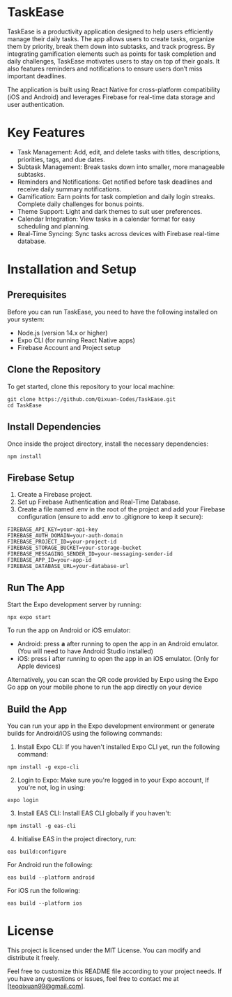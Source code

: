 # TaskEase
TaskEase is a productivity application designed to help users efficiently manage their daily tasks. The app allows users to create tasks, organize them by priority, break them down into subtasks, and track progress. By integrating gamification elements such as points for task completion and daily challenges, TaskEase motivates users to stay on top of their goals. It also features reminders and notifications to ensure users don’t miss important deadlines.

The application is built using React Native for cross-platform compatibility (iOS and Android) and leverages Firebase for real-time data storage and user authentication.

# Key Features
- Task Management: Add, edit, and delete tasks with titles, descriptions, priorities, tags, and due dates.
- Subtask Management: Break tasks down into smaller, more manageable subtasks.
- Reminders and Notifications: Get notified before task deadlines and receive daily summary notifications.
- Gamification: Earn points for task completion and daily login streaks. Complete daily challenges for bonus points.
- Theme Support: Light and dark themes to suit user preferences.
- Calendar Integration: View tasks in a calendar format for easy scheduling and planning.
- Real-Time Syncing: Sync tasks across devices with Firebase real-time database.

# Installation and Setup
## Prerequisites
Before you can run TaskEase, you need to have the following installed on your system:
- Node.js (version 14.x or higher)
- Expo CLI (for running React Native apps)
- Firebase Account and Project setup

## Clone the Repository
To get started, clone this repository to your local machine:
```
git clone https://github.com/Qixuan-Codes/TaskEase.git
cd TaskEase
```

## Install Dependencies
Once inside the project directory, install the necessary dependencies:
```
npm install
```

## Firebase Setup
1. Create a Firebase project.
2. Set up Firebase Authentication and Real-Time Database.
3. Create a file named .env in the root of the project and add your Firebase configuration (ensure to add .env to .gitignore to keep it secure):

```
FIREBASE_API_KEY=your-api-key
FIREBASE_AUTH_DOMAIN=your-auth-domain
FIREBASE_PROJECT_ID=your-project-id
FIREBASE_STORAGE_BUCKET=your-storage-bucket
FIREBASE_MESSAGING_SENDER_ID=your-messaging-sender-id
FIREBASE_APP_ID=your-app-id
FIREBASE_DATABASE_URL=your-database-url
```

## Run The App
Start the Expo development server by running:
```
npx expo start
```
To run the app on Android or iOS emulator:
- Android: press **a** after running to open the app in an Android emulator. (You will need to have Android Studio installed)
- iOS: press **i** after running to open the app in an iOS emulator. (Only for Apple devices)

Alternatively, you can scan the QR code provided by Expo using the Expo Go app on your mobile phone to run the app directly on your device

## Build the App
You can run your app in the Expo development environment or generate builds for Android/iOS using the following commands:

1. Install Expo CLI: If you haven't installed Expo CLI yet, run the following command:
```
npm install -g expo-cli
```

2. Login to Expo: Make sure you're logged in to your Expo account, If you're not, log in using:
```
expo login
```

3. Install EAS CLI: Install EAS CLI globally if you haven't:
```
npm install -g eas-cli
```

4. Initialise EAS in the project directory, run:
```
eas build:configure
```

For Android run the following:
```
eas build --platform android
```

For iOS run the following:
```
eas build --platform ios
```

# License
This project is licensed under the MIT License. You can modify and distribute it freely.

Feel free to customize this README file according to your project needs. If you have any questions or issues, feel free to contact me at [teoqixuan99@gmail.com].
